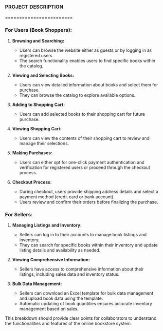 ### PROJECT DESCRIPTION 
========================
### For Users (Book Shoppers):
1. **Browsing and Searching:**
   - Users can browse the website either as guests or by logging in as registered users.
   - The search functionality enables users to find specific books within the catalog.

2. **Viewing and Selecting Books:**
   - Users can view detailed information about books and select them for purchase.
   - They can browse the catalog to explore available options.

3. **Adding to Shopping Cart:**
   - Users can add selected books to their shopping cart for future purchase.

4. **Viewing Shopping Cart:**
   - Users can view the contents of their shopping cart to review and manage their selections.

5. **Making Purchases:**
   - Users can either opt for one-click payment authentication and verification for registered users or proceed through the checkout process.

6. **Checkout Process:**
   - During checkout, users provide shipping address details and select a payment method (credit card or bank account).
   - Users review and confirm their orders before finalizing the purchase.

### For Sellers:
1. **Managing Listings and Inventory:**
   - Sellers can log in to their accounts to manage book listings and inventory.
   - They can search for specific books within their inventory and update listing details and availability as needed.

2. **Viewing Comprehensive Information:**
   - Sellers have access to comprehensive information about their listings, including sales data and inventory status.

3. **Bulk Data Management:**
   - Sellers can download an Excel template for bulk data management and upload book data using the template.
   - Automatic updating of book quantities ensures accurate inventory management based on sales.

This breakdown should provide clear points for collaborators to understand the functionalities and features of the online bookstore system.

